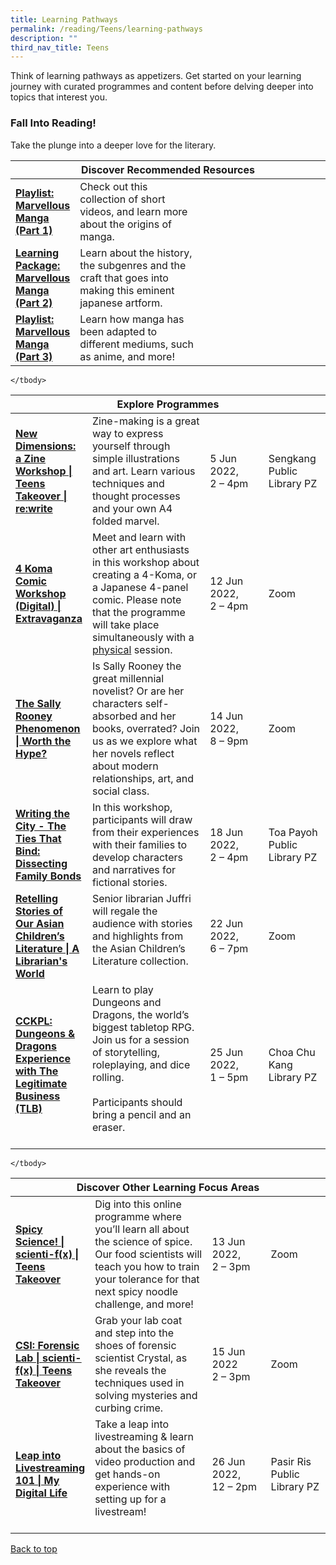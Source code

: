```yaml
---
title: Learning Pathways
permalink: /reading/Teens/learning-pathways
description: ""
third_nav_title: Teens
---
```

Think of learning pathways as appetizers. Get started on your learning journey with curated programmes and content before delving deeper into topics that interest you.

<h3><b>Fall Into Reading!</b></h3>
Take the plunge into a deeper love for the literary.

<div class="horizontal-scroll margin--bottom--lg">
  <table class="generic-table">
    <thead>
      <tr>
        <th class="is-uppercase has-weight-normal" colspan="4">Discover Recommended Resources</th>
      </tr>
    </thead>
    <tbody>
      <tr>
        <td style="width: 20%;"><a target="_blank" href= "/reading/teens/content"><b>Playlist: Marvellous Manga (Part 1)</b></a></td>
        <td style="width: 40%;">Check out this collection of short videos, and learn more about the origins of manga.</td>
        <td style="width: 20%;"> </td>
        <td style="width: 20%;"> </td>
      </tr>
      <tr>
        <td style="width: 20%;"><a target="_blank" href="/reading/teens/content"><b>Learning Package: Marvellous Manga (Part 2)</b></a></td>
        <td>Learn about the history, the subgenres and the craft that goes into making this eminent japanese artform.</td>
        <td></td>
        <td> </td>
    </tr>
			      <tr>
        <td style="width: 20%;"><a target="_blank" href= "/reading/teens/content"><b>Playlist: Marvellous Manga (Part 3)</b></a></td>
        <td style="width: 40%;">Learn how manga has been adapted to different mediums, such as anime, and more!</td>
        <td style="width: 20%;"> </td>
        <td style="width: 20%;"> </td>
      </tr>
			
			
 </tbody>
  </table>
</div>

<div class="horizontal-scroll margin--bottom--lg">
  <table class="generic-table">
    <thead>
      <tr>
        <th class="is-uppercase has-weight-normal" colspan="4">Explore Programmes</th>
      </tr>
    </thead>
    <tbody>
      <tr>
        <td style="width: 20%;"><a target="_blank" href="https://www.eventbrite.sg/e/new-dimensions-a-zine-workshop-teens-takeover-rewrite-tickets-344637840057?aff=odcleoeventsincollection"><b>New Dimensions: a Zine Workshop | Teens Takeover | re:write</b></a></td>
        <td style="width: 40%;">Zine-making is a great way to express yourself through simple illustrations and art. Learn various techniques and thought processes and your own A4 folded marvel.</td>
        <td style="width: 20%;"> 5 Jun 2022,<br>2 – 4pm</td>
        <td style="width: 20%;">Sengkang Public Library PZ</td>
      </tr>
					<tr>
<td><a target="_blank" href="https://www.eventbrite.sg/e/4-koma-comic-workshop-digital-extravaganza-registration-334415243997?aff=ebdsoporgprofile"><b>4 Koma Comic Workshop (Digital) | Extravaganza</b></a></td>
        <td>Meet and learn with other art enthusiasts in this workshop about creating a 4-Koma, or a Japanese 4-panel comic. Please note that the programme will take place simultaneously with a <a href= https://www.eventbrite.sg/e/4-koma-comic-workshop-physical-extravaganza-registration-334417560927?aff=ebdsoporgprofile> physical</a> session. 
        </td><td>12 Jun 2022, <br>2 – 4pm</td>
        <td>Zoom</td>
      </tr>
<tr>
<td><a target="_blank" href="https://www.eventbrite.sg/e/the-sally-rooney-phenomenon-worth-the-hype-tickets-321076828437?aff=ebdsoporgprofile"><b>The Sally Rooney Phenomenon | Worth the Hype?</b></a></td>
        <td> Is Sally Rooney the great millennial novelist? Or are her characters self-absorbed and her books, overrated? Join us as we explore what her novels reflect about modern relationships, art, and social class. 
        </td><td>14 Jun 2022, <br>8 – 9pm</td>
        <td>Zoom</td>
      </tr>
<tr>
<td><a target="_blank" href="https://www.eventbrite.sg/e/writing-the-city-the-ties-that-bind-dissecting-family-bonds-tickets-328704472927?aff=ebdsoporgprofile"><b>Writing the City - The Ties That Bind: Dissecting Family Bonds</b></a></td>
        <td> In this workshop, participants will draw from their experiences with their families to develop characters and narratives for fictional stories.
        </td><td>18 Jun 2022, <br>2 – 4pm</td>
        <td>Toa Payoh Public Library PZ</td>
      </tr>

<tr>
<td><a target="_blank" href="https://www.eventbrite.sg/e/retelling-stories-of-our-asian-childrens-literature-a-librarians-world-tickets-348341527887?aff=ebdsoporgprofile"><b>Retelling Stories of Our Asian Children’s Literature | A Librarian's World</b></a></td>
	<td>Senior librarian Juffri will regale the audience with stories and highlights from the Asian Children’s Literature collection.<br><br>
        </td><td>22 Jun 2022, <br>6 – 7pm</td>
        <td>Zoom</td>
      </tr>
<tr>
<td><a target="_blank" href="https://www.eventbrite.sg/e/cckpl-dungeons-dragons-experience-with-the-legitimate-business-tlb-tickets-338658856757?aff=odcleoeventsincollection" ><b>CCKPL: Dungeons & Dragons Experience with The Legitimate Business (TLB)</b></a></td>
	<td>Learn to play Dungeons and Dragons, the world’s biggest tabletop RPG. Join us for a session of storytelling, roleplaying, and dice rolling.<br><br>Participants should bring a pencil and an eraser.<br><br>
        </td><td>25 Jun 2022, <br>1 – 5pm</td>
        <td>Choa Chu Kang Library PZ</td>
      </tr>

    </tbody>
  </table>
</div>

<div class="horizontal-scroll margin--bottom--lg">
  <table class="generic-table">
    <thead>
      <tr>
        <th class="is-uppercase has-weight-normal" colspan="4">Discover Other Learning Focus Areas</th>
      </tr>
    </thead>
    <tbody>
      <tr>
        <td style="width: 20%;"><a target="_blank" href="https://www.eventbrite.sg/e/spicy-science-scienti-fx-teens-takeover-tickets-331648669097?aff=odcleoeventsincollection"><b>Spicy Science! | scienti-f(x) | Teens Takeover</b></a></td>
        <td style="width: 40%;"> Dig into this online programme where you’ll learn all about the science of spice. Our food scientists will teach you how to train your tolerance for that next spicy noodle challenge, and more!</td>
        <td style="width: 20%;">13 Jun 2022, <br>2 – 3pm</td>
        <td style="width: 20%;">Zoom</td>
      </tr>
<tr>
        <td><a target="_blank" href="https://www.eventbrite.sg/e/csi-forensic-lab-scienti-fx-teens-takeover-tickets-331656472437?aff=odcleoeventsincollection"><b>CSI: Forensic Lab | scienti-f(x) | Teens Takeover</b></a></td>
        <td>Grab your lab coat and step into the shoes of forensic scientist Crystal, as she reveals the techniques used in solving mysteries and curbing crime. </td>
        <td>15 Jun 2022<br>2 – 3pm</td>
        <td>Zoom</td>
      </tr>
<tr>
<td><a target="_blank" href="https://www.eventbrite.sg/e/leap-into-livestreaming-101-my-digital-life-registration-336327052267?aff=ebdsoporgprofile" ><b>Leap into Livestreaming 101 | My Digital Life</b></a></td>
	<td>Take a leap into livestreaming & learn about the basics of video production and get hands-on experience with setting up for a livestream!<br><br>
        </td><td>26 Jun 2022, <br>12 – 2pm</td>
        <td>Pasir Ris Public Library PZ</td>
      </tr>

    </tbody>
  </table>
</div>
<p class="has-text-right margin--top--xl"><a href="#main-content">Back to top</a></p>